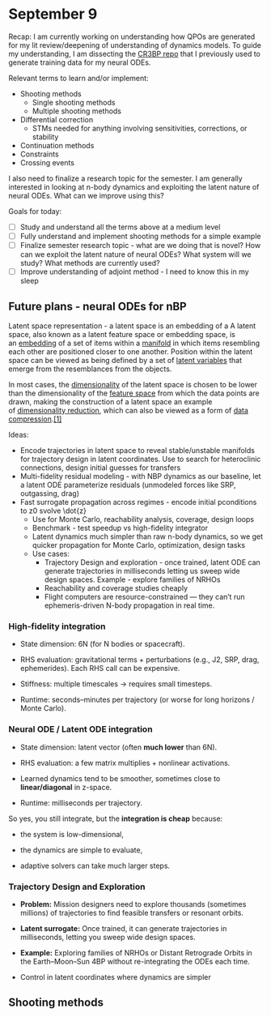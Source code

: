 # September 9

Recap: I am currently working on understanding how QPOs are generated for my lit review/deepening of understanding of dynamics models. To guide my understanding, I am dissecting the [CR3BP repo](https://github.com/DhruvJ22/Astrodynamics_Research) that I previously used to generate training data for my neural ODEs.

Relevant terms to learn and/or implement:
- Shooting methods
	- Single shooting methods
	- Multiple shooting methods
- Differential correction
	- STMs needed for anything involving sensitivities, corrections, or stability
- Continuation methods
- Constraints
- Crossing events

I also need to finalize a research topic for the semester. I am generally interested in looking at n-body dynamics and exploiting the latent nature of neural ODEs. What can we improve using this?

Goals for today:
- [ ]  Study and understand all the terms above at a medium level
- [ ]  Fully understand and implement shooting methods for a simple example
- [ ]  Finalize semester research topic - what are we doing that is novel? How can we exploit the latent nature of neural ODEs? What system will we study? What methods are currently used?
- [ ] Improve understanding of adjoint method - I need to know this in my sleep

## Future plans - neural ODEs for nBP
Latent space representation - a latent space is an embedding of a A latent space, also known as a latent feature space or embedding space, is an [embedding](https://en.wikipedia.org/wiki/Embedding "Embedding") of a set of items within a [manifold](https://en.wikipedia.org/wiki/Manifold "Manifold") in which items resembling each other are positioned closer to one another. Position within the latent space can be viewed as being defined by a set of [latent variables](https://en.wikipedia.org/wiki/Latent_variable "Latent variable") that emerge from the resemblances from the objects.

In most cases, the [dimensionality](https://en.wikipedia.org/wiki/Dimensionality "Dimensionality") of the latent space is chosen to be lower than the dimensionality of the [feature space](https://en.wikipedia.org/wiki/Feature_space "Feature space") from which the data points are drawn, making the construction of a latent space an example of [dimensionality reduction](https://en.wikipedia.org/wiki/Dimensionality_reduction "Dimensionality reduction"), which can also be viewed as a form of [data compression](https://en.wikipedia.org/wiki/Data_compression "Data compression").[[1]](https://en.wikipedia.org/wiki/Latent_space#cite_note-1)

Ideas:
- Encode trajectories in latent space to reveal stable/unstable manifolds for trajectory design in latent coordinates. Use to search for heteroclinic connections, design initial guesses for transfers
- Multi-fidelity residual modeling - with NBP dynamics as our baseline, let a latent ODE parameterize residuals (unmodeled forces like SRP, outgassing, drag)
- Fast surrogate propagation across regimes - encode initial pconditions to z0 svolve \dot{z}
	- Use for Monte Carlo, reachability analysis, coverage, design loops
	- Benchmark - test speedup vs high-fidelity integrator
	- Latent dynamics much simpler than raw n-body dynamics, so we get quicker propagation for Monte Carlo, optimization, design tasks
	- Use cases:
		- Trajectory Design and exploration - once trained, latent ODE can generate trajectories in milliseconds letting us sweep wide design spaces. Example - explore families of NRHOs 
		- Reachability and coverage studies cheaply
		- Flight computers are resource-constrained — they can’t run ephemeris-driven N-body propagation in real time.
### **High-fidelity integration**

- State dimension: 6N (for N bodies or spacecraft).
- RHS evaluation: gravitational terms + perturbations (e.g., J2, SRP, drag, ephemerides). Each RHS call can be expensive.
    
- Stiffness: multiple timescales → requires small timesteps.
    
- Runtime: seconds–minutes per trajectory (or worse for long horizons / Monte Carlo).
    

  

### **Neural ODE / Latent ODE integration**

- State dimension: latent vector (often **much lower** than 6N).
    
- RHS evaluation: a few matrix multiplies + nonlinear activations.
    
- Learned dynamics tend to be smoother, sometimes close to **linear/diagonal** in z-space.
    
- Runtime: milliseconds per trajectory.
    

  

So yes, you still integrate, but the **integration is cheap** because:

- the system is low-dimensional,
    
- the dynamics are simple to evaluate,
    
- adaptive solvers can take much larger steps.
### **Trajectory Design and Exploration**

- **Problem:** Mission designers need to explore thousands (sometimes millions) of trajectories to find feasible transfers or resonant orbits.
    
- **Latent surrogate:** Once trained, it can generate trajectories in milliseconds, letting you sweep wide design spaces.
    
- **Example:** Exploring families of NRHOs or Distant Retrograde Orbits in the Earth–Moon–Sun 4BP without re-integrating the ODEs each time.
- Control in latent coordinates where dynamics are simpler
## Shooting methods